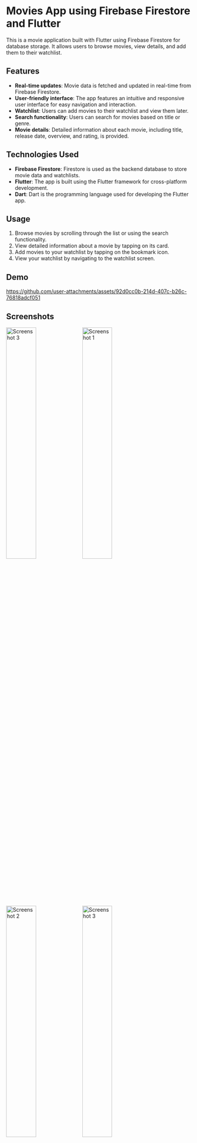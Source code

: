 # Movies App using Firebase Firestore and Flutter

This is a movie application built with Flutter using Firebase Firestore for database storage. It allows users to browse movies, view details, and add them to their watchlist.

## Features

- **Real-time updates**: Movie data is fetched and updated in real-time from Firebase Firestore.
- **User-friendly interface**: The app features an intuitive and responsive user interface for easy navigation and interaction.
- **Watchlist**: Users can add movies to their watchlist and view them later.
- **Search functionality**: Users can search for movies based on title or genre.
- **Movie details**: Detailed information about each movie, including title, release date, overview, and rating, is provided.

## Technologies Used

- **Firebase Firestore**: Firestore is used as the backend database to store movie data and watchlists.
- **Flutter**: The app is built using the Flutter framework for cross-platform development.
- **Dart**: Dart is the programming language used for developing the Flutter app.
  
## Usage

1. Browse movies by scrolling through the list or using the search functionality.
2. View detailed information about a movie by tapping on its card.
3. Add movies to your watchlist by tapping on the bookmark icon.
4. View your watchlist by navigating to the watchlist screen.

## Demo 

https://github.com/user-attachments/assets/92d0cc0b-214d-407c-b26c-76818adcf051



## Screenshots
<img src="https://github.com/M-Tash/movies/assets/158067954/602f7169-6cf7-41f2-82b9-3afa43fdc6b3" alt="Screenshot 3" width="40%">
<img src="https://github.com/M-Tash/movies/assets/158067954/b66a7415-3d19-483f-bca0-ef9076b44b0a" alt="Screenshot 1" width="40%">
<img src="https://github.com/M-Tash/movies/assets/158067954/759ff72b-f705-4ad1-ae77-f98724e17e2b" alt="Screenshot 2" width="40%">
<img src="https://github.com/M-Tash/movies/assets/158067954/6175a5bb-82f3-4a20-a406-d8122d565975" alt="Screenshot 3" width="40%">

